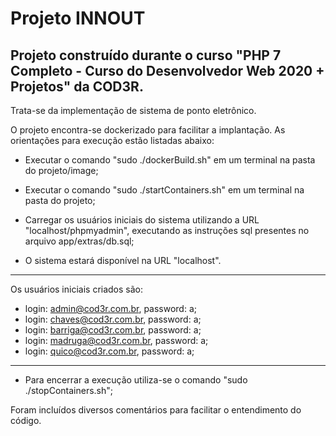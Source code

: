 # Projeto INNOUT
## Projeto construído durante o curso "PHP 7 Completo - Curso do Desenvolvedor Web 2020 + Projetos" da COD3R.

Trata-se da implementação de sistema de ponto eletrônico.

O projeto encontra-se dockerizado para facilitar a implantação. As orientações para execução estão listadas abaixo:

* Executar o comando "sudo ./dockerBuild.sh" em um terminal na pasta do projeto/image;

* Executar o comando "sudo ./startContainers.sh" em um terminal na pasta do projeto;

* Carregar os usuários iniciais do sistema utilizando a URL "localhost/phpmyadmin", executando as instruções sql presentes no arquivo app/extras/db.sql;

* O sistema estará disponível na URL "localhost".

****
Os usuários iniciais criados são:
- 	login: admin@cod3r.com.br, password: a;
- 	login: chaves@cod3r.com.br, password: a;
- 	login: barriga@cod3r.com.br, password: a;
- 	login: madruga@cod3r.com.br, password: a;
- 	login: quico@cod3r.com.br, password: a;
***

* Para encerrar a execução utiliza-se o comando "sudo ./stopContainers.sh";

Foram incluídos diversos comentários para facilitar o entendimento do código.
